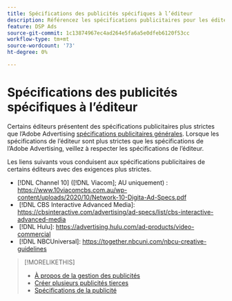 ```yaml
---
title: Spécifications des publicités spécifiques à l’éditeur
description: Référencez les spécifications publicitaires pour les éditeurs pris en charge.
feature: DSP Ads
source-git-commit: 1c13874967ec4ad264e5fa6a5e0dfeb6120f53cc
workflow-type: tm+mt
source-wordcount: '73'
ht-degree: 0%

---
```


# Spécifications des publicités spécifiques à l’éditeur

Certains éditeurs présentent des spécifications publicitaires plus strictes que l’Adobe Advertising [spécifications publicitaires générales](/help/dsp/campaign-management/ads/ad-specs.md). Lorsque les spécifications de l’éditeur sont plus strictes que les spécifications de l’Adobe Advertising, veillez à respecter les spécifications de l’éditeur.

Les liens suivants vous conduisent aux spécifications publicitaires de certains éditeurs avec des exigences plus strictes.

* [!DNL Channel 10] ([!DNL Viacom]; AU uniquement) : https://www.10viacomcbs.com.au/wp-content/uploads/2020/10/Network-10-Digita-Ad-Specs.pdf
* &#x200B;
  [!DNL CBS Interactive Advanced Media]: https://cbsinteractive.com/advertising/ad-specs/list/cbs-interactive-advanced-media
* &#x200B;
  [!DNL Hulu]: https://advertising.hulu.com/ad-products/video-commercial
* &#x200B;
  [!DNL NBCUniversal]: https://together.nbcuni.com/nbcu-creative-guidelines

>[!MORELIKETHIS]
>
>* [À propos de la gestion des publicités](ad-about.md)
>* [Créer plusieurs publicités tierces](ad-create-multiple.md)
>* [Spécifications de la publicité](/help/dsp/campaign-management/ads/ad-specs.md)
